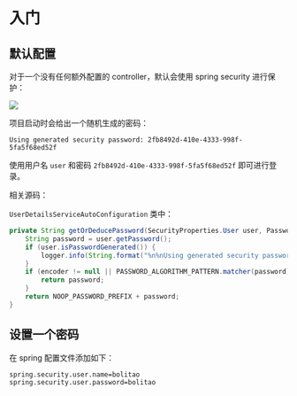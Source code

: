 # 入门

## 默认配置

对于一个没有任何额外配置的 controller，默认会使用 spring security 进行保护：

![](https://cdn.jsdelivr.net/gh/bolitao/PicRepository/img/20210320121559.png)

项目启动时会给出一个随机生成的密码：

``` log
Using generated security password: 2fb8492d-410e-4333-998f-5fa5f68ed52f
```

使用用户名 `user` 和密码 `2fb8492d-410e-4333-998f-5fa5f68ed52f` 即可进行登录。

相关源码：

`UserDetailsServiceAutoConfiguration` 类中：

``` java
private String getOrDeducePassword(SecurityProperties.User user, PasswordEncoder encoder) {
	String password = user.getPassword();
	if (user.isPasswordGenerated()) {
		logger.info(String.format("%n%nUsing generated security password: %s%n", user.getPassword()));
	}
	if (encoder != null || PASSWORD_ALGORITHM_PATTERN.matcher(password).matches()) {
		return password;
	}
	return NOOP_PASSWORD_PREFIX + password;
}
```

## 设置一个密码

在 spring 配置文件添加如下：

``` properties
spring.security.user.name=bolitao
spring.security.user.password=bolitao
```
